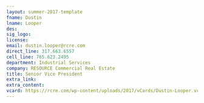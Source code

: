 ```yaml
---
layout: summer-2017-template 
fname: Dustin
lname: Looper
des: 
sig_logo: 
license: 
email: dustin.looper@rcre.com
direct_line: 317.663.6557
cell_line: 765.623.2495
department: Industrial Services
company: RESOURCE Commercial Real Estate
title: Senior Vice President
extra_link: 
extra_content: 
vcard: https://rcre.com/wp-content/uploads/2017/vCards/Dustin-Looper.vcf
---
```

